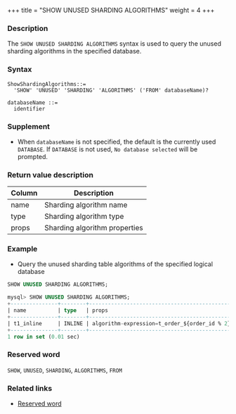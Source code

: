 +++
title = "SHOW UNUSED SHARDING ALGORITHMS"
weight = 4
+++

### Description

The `SHOW UNUSED SHARDING ALGORITHMS` syntax is used to query the unused sharding algorithms in the specified database.

### Syntax

```
ShowShardingAlgorithms::=
  'SHOW' 'UNUSED' 'SHARDING' 'ALGORITHMS' ('FROM' databaseName)?

databaseName ::=
  identifier
```

### Supplement

- When `databaseName` is not specified, the default is the currently used `DATABASE`. If `DATABASE` is not used, `No database selected` will be prompted.

### Return value description

| Column | Description                   |
| ------ | ----------------------------- |
| name   | Sharding algorithm name       |
| type   | Sharding algorithm type       |
| props  | Sharding algorithm properties |

### Example

- Query the unused sharding table algorithms of the specified logical database

```sql
SHOW UNUSED SHARDING ALGORITHMS;
```

```sql
mysql> SHOW UNUSED SHARDING ALGORITHMS;
+---------------+--------+-----------------------------------------------------+
| name          | type   | props                                               |
+---------------+--------+-----------------------------------------------------+
| t1_inline     | INLINE | algorithm-expression=t_order_${order_id % 2}        |
+---------------+--------+-----------------------------------------------------+
1 row in set (0.01 sec)
```

### Reserved word

`SHOW`, `UNUSED`, `SHARDING`, `ALGORITHMS`, `FROM`

### Related links

- [Reserved word](/en/reference/distsql/syntax/reserved-word/)
